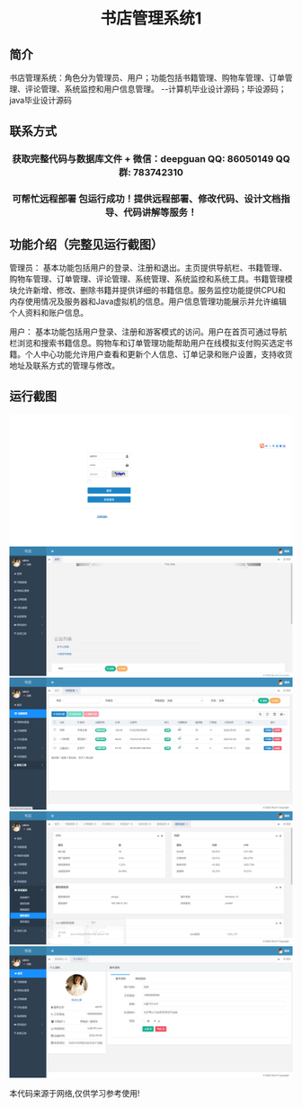 <p><h1 align="center">书店管理系统1</h1></p>

## 简介
书店管理系统：角色分为管理员、用户；功能包括书籍管理、购物车管理、订单管理、评论管理、系统监控和用户信息管理。    --计算机毕业设计源码；毕设源码；java毕业设计源码


## 联系方式
<p><h3 align="center">获取完整代码与数据库文件 + 微信：deepguan QQ: 86050149 QQ群: 783742310</h3></p>
<p><h3 align="center">可帮忙远程部署 包运行成功！提供远程部署、修改代码、设计文档指导、代码讲解等服务！</h3></p>

## 功能介绍（完整见运行截图）
管理员： 基本功能包括用户的登录、注册和退出。主页提供导航栏、书籍管理、购物车管理、订单管理、评论管理、系统管理、系统监控和系统工具。书籍管理模块允许新增、修改、删除书籍并提供详细的书籍信息。服务监控功能提供CPU和内存使用情况及服务器和Java虚拟机的信息。用户信息管理功能展示并允许编辑个人资料和账户信息。

用户： 基本功能包括用户登录、注册和游客模式的访问。用户在首页可通过导航栏浏览和搜索书籍信息。购物车和订单管理功能帮助用户在线模拟支付购买选定书籍。个人中心功能允许用户查看和更新个人信息、订单记录和账户设置，支持收货地址及联系方式的管理与修改。


## 运行截图
![](imgs/588112-20230622092620155-379877318.png)
![](imgs/588112-20230622092625102-432030409.png)
![](imgs/588112-20230622092629152-284697028.png)
![](imgs/588112-20230622092632474-1041645211.png)
![](imgs/588112-20230622092636133-1807515089.png)

<p>本代码来源于网络,仅供学习参考使用!</p>
